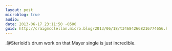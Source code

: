 ```yaml
---
layout: post
microblog: true
audio: 
date: 2013-06-17 23:11:50 -0500
guid: http://craigmcclellan.micro.blog/2013/06/18/t346842668216774656.html
---
```

.@Sterloid’s drum work on that Mayer single is just incredible.
